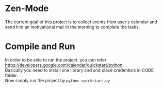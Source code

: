 # Zen-Mode
The current goal of this project is to collect events from user's calendar and send him an motivational mail in the morning to complete the tasks.

# Compile and Run

In order to be able to run the project, you can refer https://developers.google.com/calendar/quickstart/python.  
Basically you need to install one library and and place credentials in CODE folder.  
Now simply run the project by `python quickstart.py`
